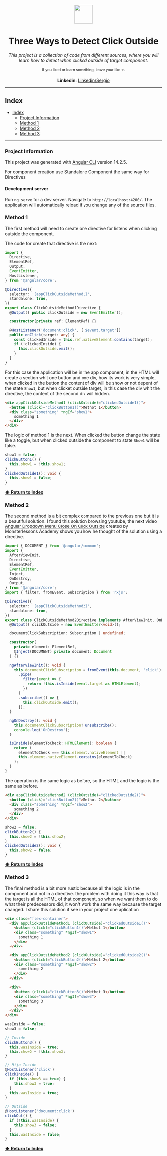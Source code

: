 
<div align='center'>
  <img height="60" src="https://angular.io/assets/images/logos/angular/logo-nav@2x.png">
  <h1>Three Ways to Detect Click Outside</h1>

  <i> This project is a collection of code from different sources, 
      where you will learn how to detect when clicked outside of target component.
  </i>
  
  <sup>If you liked or learn something, leave your like :star:.</sup>

  <strong>Linkedin</strong>: [Linkedin/Sergio](https://www.linkedin.com/in/sergio-david-rincon-murcia/)<br />
</div>

---

## Index

- [Index](#index)
  - [Project Information](#project-information)
  - [Method 1](#method-1)
  - [Method 2](#method-2)
  - [Method 3](#method-3)

---

### Project Information

This project was generated with [Angular CLI](https://github.com/angular/angular-cli) version 14.2.5.

For component creation use Standalone Component the same way for Directives

#### Development server

Run `ng serve` for a dev server. Navigate to `http://localhost:4200/`. The application will automatically reload if you change any of the source files.

### Method 1

The first method will need to create one directive for listens when clicking outside the component. 

The code for create that directive is the next:

```ts
import {
  Directive,
  ElementRef,
  Output,
  EventEmitter,
  HostListener,
} from '@angular/core';

@Directive({
  selector: '[appClickOutsideMethod1]',
  standalone: true,
})
export class ClickOutsideMethod1Directive {
  @Output() public clickOutside = new EventEmitter();

  constructor(private ref: ElementRef) {}

  @HostListener('document:click', ['$event.target'])
  public onClick(target: any) {
    const clickedInside = this.ref.nativeElement.contains(target);
    if (!clickedInside) {
      this.clickOutside.emit();
    }
  }
}
```

For this case the application will be in the app component, in the HTML will create a section whit one button and one div, how its work is very simple, when clicked in the button the content of div wiil be show or not depent of the state `Show1`, but when clicket outside target, in this case the div whit the directive, the content of the second div wiil hidden.

```html
<div appClickOutsideMethod1 (clickOutside)="clickedOutside1()">
  <button (click)="clickButton1()">Methot 1</button>
  <div class="something" *ngIf="show1">
    something 1
  </div>
</div>
```

The logic of method 1 is the next. When clicked the button change the state like a toggle, but when clicked outside the component to state `Show1` will be false.

```ts
show1 = false;
clickButton1() {
  this.show1 = !this.show1;
}
clickedOutside1(): void {
  this.show1 = false;
}
```

**[⬆ Return to Index](#Index)**
### Method 2

The second method is a bit complex compared to the previous one but it is a beautiful solution. I found this solution browsing youtube, the next video [Angular Dropdown Menu Close On Click Outside](https://www.youtube.com/watch?v=8a6R2P9YqGY) created by Monsterlessons Academy shows you how he thought of the solution using a directive.

```ts
import { DOCUMENT } from '@angular/common';
import {
  AfterViewInit,
  Directive,
  ElementRef,
  EventEmitter,
  Inject,
  OnDestroy,
  Output,
} from '@angular/core';
import { filter, fromEvent, Subscription } from 'rxjs';

@Directive({
  selector: '[appClickOutsideMethod2]',
  standalone: true,
})
export class ClickOutsideMethod2Directive implements AfterViewInit, OnDestroy {
  @Output() clickOutside = new EventEmitter<void>();

  documentClickSubscription: Subscription | undefined;

  constructor(
    private element: ElementRef,
    @Inject(DOCUMENT) private document: Document
  ) {}

  ngAfterViewInit(): void {
    this.documentClickSubscription = fromEvent(this.document, 'click')
      .pipe(
        filter(event => {
          return !this.isInside(event.target as HTMLElement);
        })
      )
      .subscribe(() => {
        this.clickOutside.emit();
      });
  }

  ngOnDestroy(): void {
    this.documentClickSubscription?.unsubscribe();
    console.log('OnDestroy');
  }

  isInside(elementToCheck: HTMLElement): boolean {
    return (
      elementToCheck === this.element.nativeElement ||
      this.element.nativeElement.contains(elementToCheck)
    );
  }
}
```

The operation is the same logic as before, so the HTML and the logic is the same as before.

```html
<div appClickOutsideMethod2 (clickOutside)="clickedOutside2()">
  <button (click)="clickButton2()">Methot 2</button>
  <div class="something" *ngIf="show2">
    something 2
  </div>
</div>
```
```ts
show2 = false;
clickButton2() {
  this.show2 = !this.show2;
}
clickedOutside2(): void {
  this.show2 = false;
}
```

**[⬆ Return to Index](#Index)**
### Method 3

The final method is a bit more rustic because all the logic is in the component and not in a directive. the problem with doing it this way is that the target is all the HTML of that component, so when we want them to do what their predecessors did, it won't work the same way because the target changed. I share this solution if see in your project one aplication

```html
<div class="flex-container">
  <div appClickOutsideMethod1 (clickOutside)="clickedOutside1()">
    <button (click)="clickButton1()">Methot 1</button>
    <div class="something" *ngIf="show1">
      something 1
    </div>
  </div>

  <div appClickOutsideMethod2 (clickOutside)="clickedOutside2()">
    <button (click)="clickButton2()">Methot 2</button>
    <div class="something" *ngIf="show2">
      something 2
    </div>
  </div>

  <div>
    <button (click)="clickButton3()">Methot 3</button>
    <div class="something" *ngIf="show3">
      something 3
    </div>
  </div>
</div>
```

```ts
wasInside = false;
show3 = false;

// Inside
clickButton3() {
  this.wasInside = true;
  this.show3 = !this.show3;
}

// Hijo Inside
@HostListener('click')
clickInside() {
  if (this.show3 == true) {
    this.show3 = true;
  }
  this.wasInside = true;
}

// Outside
@HostListener('document:click')
clickOut() {
  if (!this.wasInside) {
    this.show3 = false;
  }
  this.wasInside = false;
}
```

**[⬆ Return to Index](#Index)**

